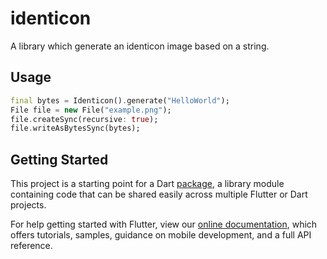 # identicon

A library which generate an identicon image based on a string.

## Usage
```dart
final bytes = Identicon().generate("HelloWorld");
File file = new File("example.png");
file.createSync(recursive: true);
file.writeAsBytesSync(bytes);
```

## Getting Started

This project is a starting point for a Dart
[package](https://flutter.dev/developing-packages/),
a library module containing code that can be shared easily across
multiple Flutter or Dart projects.

For help getting started with Flutter, view our 
[online documentation](https://flutter.dev/docs), which offers tutorials, 
samples, guidance on mobile development, and a full API reference.
